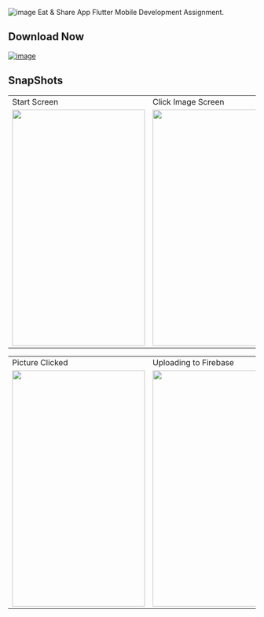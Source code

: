 
![image](https://github.com/utgupta27/feed_dino/blob/master/res/efefe.png)
  Eat & Share App
Flutter Mobile Development Assignment. 

## Download Now
<a href="https://github.com/utgupta27/feed_dino/releases/download/v0.1/Utsav.Gupta.-utgupta27.apk" target="_blank">![image](https://img.shields.io/badge/Android-3DDC84?style=for-the-badge&logo=android&logoColor=white)</a> 


    

## SnapShots
 <table>
  <tr>
    <td>Start Screen</td>
     <td>Click Image Screen</td>
    <td>Click Image Module</td>
  </tr>
  <tr>
    <td><img src="https://github.com/utgupta27/feed_dino/blob/master/res/startscreen.jpg" width=270 height=480></td>
    <td><img src="https://github.com/utgupta27/feed_dino/blob/master/res/clickimage.jpg" width=270 height=480></td>
    <td><img src="https://github.com/utgupta27/feed_dino/blob/master/res/clicking%20picture.jpg" width=270 height=480></td>
  </tr>
 </table>


<table>
  <tr>
    <td>Picture Clicked</td>
     <td>Uploading to Firebase</td>
    <td>Uploaded Message</td>
  </tr>
  <tr>
    <td><img src="https://github.com/utgupta27/feed_dino/blob/master/res/photo%20clicked.jpg" width=270 height=480></td>
    <td><img src="https://github.com/utgupta27/feed_dino/blob/master/res/uploading.jpg" width=270 height=480></td>
    <td><img src="https://github.com/utgupta27/feed_dino/blob/master/res/uploaded.jpg" width=270 height=480></td>
  </tr>
 </table>
 

 
